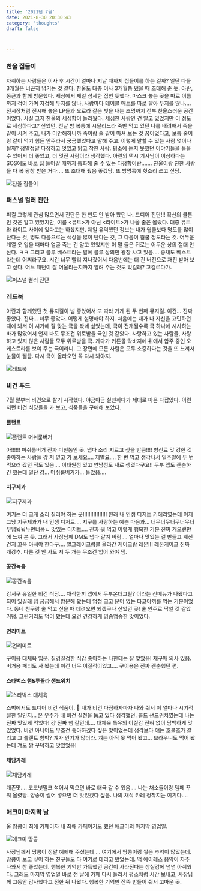 ```yaml
---
title: '2021년 7월'
date: 2021-8-30 20:30:43
category: 'thoughts'
draft: false



---
```


### 찬울 집들이

자취하는 사람들은 이사 후 시간이 얼마나 지날 때까지 집들이를 하는 걸까? 일단 다들 3개월은 너끈히 넘기는 것 같다. 찬울도 대충 이사 3개월쯤 됐을 때 초대해 준 듯. 아란, 동근과 함께 방문했다. 세상에서 제일 섬세한 집인 듯했다. 마스크 놓는 곳을 따로 이름까지 적어 가며 지정해 두지를 않나, 사람마다 테이블 매트를 따로 깔아 두지를 않나.... 전시장처럼 전시해 놓은 LP들과 오로라 같은 빛을 내는 조명까지 전부 찬울스러운 공간이었다. 사실 그저 찬울의 세심함이 놀라웠다. 세심한 사람인 건 알고 있었지만 이 정도로 세심하다고? 싶었던. 전날 밤 복통에 시달리느라 죽만 먹고 있던 나를 배려해서 죽을 같이 시켜 주고, 내가 미안해하니까 죽이랑 술 같이 마셔 보는 것 꿈이었다고, 보통 술이랑 같이 먹기 힘든 안주라서 궁금했었다고 말해 주고. 이렇게 말할 수 있는 사람 몇이나 될까? 정말정말 다정하고 멋있고 밝고 착한 사람. 평소에 듣지 못했던 이야기들을 들을 수 있어서 더 좋았고, 더 멋진 사람이라 생각했다. 아란의 택시 기사님이 이상하다는 SOS에도 바로 집 들어갈 때까지 통화해 줄 수 있는 다정함이란....... 찬울이랑 친한 사람들 다 복 왕창 받은 거다.... 또 초대해 줬음 좋겠당. 또 방명록에 헛소리 쓰고 싶당.

![찬울 집들이](./images/chanwool.png)

### 퍼스널 컬러 진단

퍼컬 그렇게 관심 많으면서 진단은 한 번도 안 받아 봤던 나. 드디어 진단!!! 확신의 쿨톤인 것은 알고 있었지만, 여름 <뮤트>가 아닌 <라이트>가 나올 줄은 몰랐다. 대충 뮤트와 라이트 사이에 있다고는 하셨지만. 제일 유익했던 정보는 내가 웜쿨보다 명도를 많이 탄다는 것, 명도 다음으로는 색상을 많이 탄다는 것, 그 다음이 웜쿨 정도라는 것. 어두운 계열 옷 입을 때마다 얼굴 죽는 건 알고 있었지만 이 말 들은 뒤로는 어두운 상의 절대 안 산다. ㅋㅋ 그리고 블루 베스트라는 말에 블루 상의만 왕창 사고 있음.... 중채도 베스트라는데 어쩌라구요. 시간 너무 빨리 지나갔어서 다음번에는 더 긴 버전으로 재진 받아 보고 싶다. 어느 패턴이 잘 어울리는지까지 알려 주는 것도 있길래? 고걸로다가.

![퍼스널 컬러 진단](./images/personal_color.png)

### 레드북

아란과 함께했던 첫 뮤지컬이 넘 좋았어서 또 따라 가게 된 두 번째 뮤지컬. 이건... 진짜 좋았다. 진짜... 너무 좋았다. 어떻게 설명해야 하지. 처음에는 내가 나 자신을 고민하던 때에 봐서 이 시기에 잘 맞는 극을 봤네 싶었는데, 극이 전개될수록 극 하나에 시사하는 바가 많았어서 언제 봐도 무조건 위로받을 극인 것 같았다. 사랑하고 있는 사람들, 사랑하고 있지 않은 사람들 모두 위로받을 극. 게다가 커튼콜 막바지에 뒤에서 합주 중인 오케스트라를 보여 주는 극이라니. 그 장면에 모든 사람은 모두 소중하다는 것을 또 느껴서 눈물이 찔끔. 다시 극이 올라오면 꼭 다시 봐야지.

![레드북](./images/redbook.png)

### 비건 푸드

7월 말부터 비건으로 살기 시작했다. 야금야금 실천하다가 제대로 마음 다잡았다. 이런저런 비건 식당들을 가 보고, 식품들을 구매해 보았다.

#### 플랜트

![플랜트 머쉬룸버거](./images/plant.png)

아!!!!!! 머쉬룸버거 진짜 미친놈인 곳. 냅다 소리 지르고 싶을 만큼!!!! 향신료 맛 강한 것 좋아하는 사람들 걍 저 믿고 가 보세요.... 제발요.... 한 번 먹고 생각나서 일주일에 두 번 먹으러 갔던 적도 있음.... 이태원점 있고 연남점도 새로 생겼다구요!! 두부 랩도 괜춘하긴 했는데 일단 걍... 머쉬룸버거가... 돌았음....

#### 지구제과

![지구제과](./images/jigoo_jegwa.png)

여기는 더 크게 소리 질러야 하는 곳!!!!!!!!!!!!!!!! 원래 내 인생 디저트 키에리였는데 이제 그냥 지구제과가 내 인생 디저트.... 지구를 사랑하는 예쁜 마음과... 너무너무너무너무너무넘눰눰누먼너뭄ㄴ 맛있는 디저트.... 진짜 뭐 먹고 이렇게 행복한 기분 진짜 개오랜만에 느껴 본 듯. 그래서 사장님께 DM도 냅다 갈겨 버림.... 얼마나 맛있는 걸 만들고 계신 건지 꼬옥 아셔야 한다구.... 얼그레이크럼블 올라간 케이크랑 레몬!!! 레몬케이크 진짜 개강추. 다른 것 안 사도 저 두 개는 무조건 업어 와야 댐.

#### 공간녹음

![공간녹음](./images/gonggan_nokeum.png)

강서구 유일한 비건 식당.... 채식한끼 앱에서 두부온더그릴? 이라는 신메뉴가 나왔다고 되어 있길래 넘 궁금해서 방문해 봤는데 엄청 크고 문어 없는 타코야끼를 먹는 기분이었다. 동네 친구랑 술 먹고 싶을 때 데려오면 되겠구나 싶었던 곳! 술 안주로 딱일 것 같았거덩. 그린커리도 먹어 봤는데 요건 건강하게 밍숭맹숭한 맛이었다.

#### 언리미트

![언리미트](./images/unlimit.png)

구이용 대체육 입문. 질겅질겅한 식감 좋아하는 나한테는 잘 맞았음! 재구매 의사 있음. 버거용 패티도 사 봤는데 이건 너무 이질적이었고.... 구이용은 진짜 괜춘했던 편.

#### 스타벅스 햄&루꼴라 샌드위치

![스타벅스 대체육](./images/starbucks_plant.png)

스벅에서도 드디어 비건 식품이. 🥺 내가 비건 다짐하자마자 나와 줘서 이 얼마나 시기적절한 일인지... 온 우주가 내 비건 실천을 돕고 있다 생각했던. 콜드 샌드위치였는데 나는 진짜 맛있게 먹었다! 걍 진짜 햄 같던데.... 대체육 특유의 이질감 전혀 없이 담백하게 맛있었다. 비건 아니어도 무조건 좋아하겠다 싶은 맛이었는데 생각보다 얘는 호불호가 갈리고 그 플랜트 함박? 걔가 인기가 많더라. 걔는 아직 못 먹어 봤고... 브라우니도 먹어 봤는데 걔도 짱 꾸덕하고 맛있었음!

#### 채담카레

![채담카레](./images/chaedam_curry.png)

개존맛.... 코코넛밀크 섞어서 먹으면 바로 태국 갈 수 있음.... 나는 채소들이랑 템페 꾸워 올렸당. 양송이 썰어 넣으면 더 맛있겠다 싶음. 나의 채식 카레 정착지는 여기다....

### 애크미 마지막 날

울 땅콩이 최애 카페이자 내 최애 카페이기도 했던 애크미의 마지막 영업일.

![애크미 땅콩](./images/peanut.png)

사장님께서 땅콩이 정말 예뻐해 주셨는데.... 여기에서 땅콩이랑 쌓은 추억이 많았는데. 땅콩이 보고 싶어 하는 친구들도 다 여기로 데리고 왔었는데. 맥 에이레스 음악이 자주 나와서 참 좋았는데. 행복한 기억만 가득했던 공간이 사라진다는 상실감에 넘넘 아쉬웠다. 그래도 마지막 영업일 바로 전 날에 카페 다시 들러서 평소처럼 시간 보내고, 사장님께 그동안 감사했다고 전한 뒤 나왔다. 행복한 기억만 잔뜩 만들어 줘서 고마운 곳.


